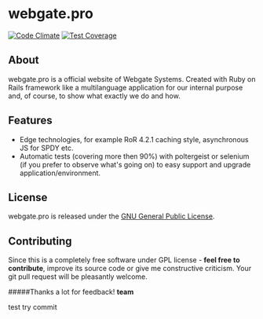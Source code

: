 # webgate.pro

[![Code Climate](https://codeclimate.com/github/WebgateSystems/webgate.pro/badges/gpa.svg)](https://codeclimate.com/github/WebgateSystems/webgate.pro)
[![Test Coverage](https://codeclimate.com/github/WebgateSystems/webgate.pro/badges/coverage.svg)](https://codeclimate.com/github/WebgateSystems/webgate.pro/coverage)

## About

webgate.pro is a official website of Webgate Systems. Created with Ruby on Rails framework like a multilanguage application
for our internal purpose and, of course, to show what exactly we do and how.

Features
--------

* Edge technologies, for example RoR 4.2.1 caching style, asynchronous JS for SPDY etc.
* Automatic tests (covering more then 90%) with poltergeist or selenium (if you prefer to observe what's going on) to easy support and upgrade application/environment.

## License

webgate.pro is released under the [GNU General Public License](http://www.gnu.org/licenses/).


## Contributing

Since this is a completely free software under GPL license - **feel free to contribute**, improve its source code or give me constructive criticism.
Your git pull request will be pleasantly welcome.


#####Thanks a lot for feedback!
**team**

test  try commit
